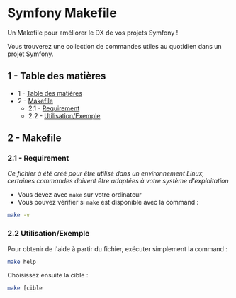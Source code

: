 # Symfony Makefile

Un Makefile pour améliorer le DX de vos projets Symfony !

Vous trouverez une collection de commandes utiles au quotidien dans un projet Symfony.

## 1 - <a name='tablematières'></a> Table des matières

* 1 - [Table des matières](#tablematières) 
* 2 - [Makefile](#makefile)
    * 2.1 - [Requirement](#Requirement)
    * 2.2 - [Utilisation/Exemple](#utilisation)


## 2 - <a name='makefile'></a>Makefile

### 2.1 - <a name='Requirement'></a>Requirement

*Ce fichier à été créé pour être utilisé dans un environnement Linux, certaines commandes doivent être adaptées à votre système d'exploitation*
 
* Vous devez avec `make` sur votre ordinateur
* Vous pouvez vérifier si `make` est disponible avec la command :
```bash
make -v
```

### 2.2 <a name='utilisation'></a>Utilisation/Exemple

Pour obtenir de l'aide à partir du fichier, exécuter simplement la command : 
```bash
make help
```

Choisissez ensuite la cible :
```bash
make [cible
```